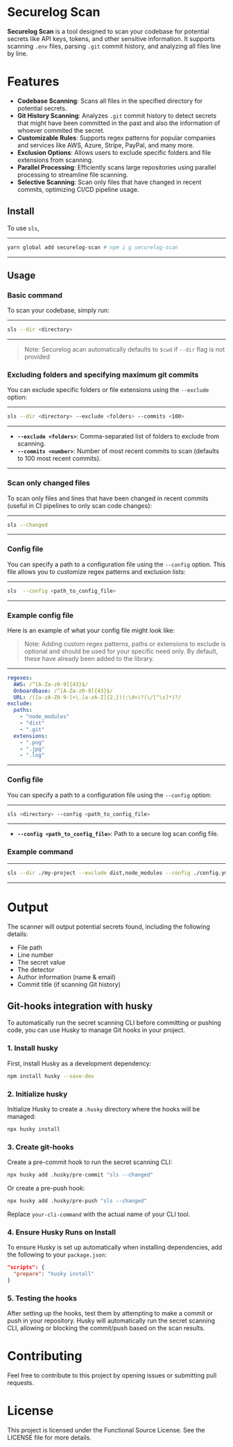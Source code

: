 # Securelog Scan

**Securelog Scan** is a tool designed to scan your codebase for potential secrets like API keys, tokens, and other sensitive information. It supports scanning `.env` files, parsing `.git` commit history, and analyzing all files line by line.

# Features

- **Codebase Scanning**: Scans all files in the specified directory for potential secrets.
- **Git History Scanning**: Analyzes `.git` commit history to detect secrets that might have been committed in the past and also the information of whoever commited the secret.
- **Customizable Rules**: Supports regex patterns for popular companies and services like AWS, Azure, Stripe, PayPal, and many more.
- **Exclusion Options**: Allows users to exclude specific folders and file extensions from scanning.
- **Parallel Processing**: Efficiently scans large repositories using parallel processing to streamline file scanning.
- **Selective Scanning**: Scan only files that have changed in recent commits, optimizing CI/CD pipeline usage. 

## Install

To use `sls`,

---

```bash
yarn global add securelog-scan # npm i g securelog-scan
```

---

## Usage

### Basic command

To scan your codebase, simply run:

---

```bash
sls --dir <directory>
```

---

> Note: Securelog acan automatically defaults to `$cwd` if `--dir` flag is not provided

### Excluding folders and specifying maximum git commits

You can exclude specific folders or file extensions using the `--exclude` option:

---

```bash
sls --dir <directory> --exclude <folders> --commits <100>
```

---

- **`--exclude <folders>`**: Comma-separated list of folders to exclude from scanning.
- **`--commits <number>`**: Number of most recent commits to scan (defaults to 100 most recent commits).

---

### Scan only changed files

To scan only files and lines that have been changed in recent commits (useful in CI pipelines to only scan code changes):

---

```bash
sls --changed
```

---

### Config file

You can specify a path to a configuration file using the `--config` option. This file allows you to customize regex patterns and exclusion lists:

---

```bash
sls  --config <path_to_config_file>
```

---

### Example config file

Here is an example of what your config file might look like:
> Note: Adding custom regex patterns, paths or extensions to exclude is optional and should be used for your specific need only. By default, these have already been added to the library.

---

```yaml
regexes:
  AWS: /^[A-Za-z0-9]{43}$/
  Onboardbase: /^[A-Za-z0-9]{43}$/
  URL: /([a-zA-Z0-9-]+\.[a-zA-Z]{2,})(:\d+)?(\/[^\s]*)?/
exclude:
  paths:
    - "node_modules"
    - "dist"
    - ".git"
  extensions:
    - ".png"
    - ".jpg"
    - ".log"
```

---

### Config file

You can specify a path to a configuration file using the `--config` option:

---

```bash
sls <directory> --config <path_to_config_file>
```

---

- **`--config <path_to_config_file>`**: Path to a secure log scan config file.

### Example command

---

```bash
sls --dir ./my-project --exclude dist,node_modules --config ./config.yml --commits 100
```

---

# Output

The scanner will output potential secrets found, including the following details:

- File path
- Line number
- The secret value
- The detector
- Author information (name & email)
- Commit title (if scanning Git history)

## Git-hooks integration with husky

To automatically run the secret scanning CLI before committing or pushing code, you can use Husky to manage Git hooks in your project.

### 1. Install husky

First, install Husky as a development dependency:

```bash
npm install husky --save-dev
```

### 2. Initialize husky

Initialize Husky to create a `.husky` directory where the hooks will be managed:

```bash
npx husky install
```

### 3. Create git-hooks

Create a pre-commit hook to run the secret scanning CLI:

```bash
npx husky add .husky/pre-commit "sls --changed"
```

Or create a pre-push hook:

```bash
npx husky add .husky/pre-push "sls --changed"
```

Replace `your-cli-command` with the actual name of your CLI tool.

### 4. Ensure Husky Runs on Install

To ensure Husky is set up automatically when installing dependencies, add the following to your `package.json`:

```json
"scripts": {
  "prepare": "husky install"
}
```

### 5. Testing the hooks

After setting up the hooks, test them by attempting to make a commit or push in your repository. Husky will automatically run the secret scanning CLI, allowing or blocking the commit/push based on the scan results.

# Contributing

Feel free to contribute to this project by opening issues or submitting pull requests.

# License

This project is licensed under the Functional Source License. See the LICENSE file for more details.
